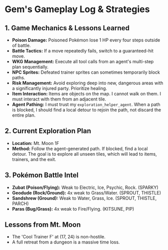 # Gem's Gameplay Log & Strategies

## 1. Game Mechanics & Lessons Learned
*   **Poison Damage:** Poisoned Pokémon lose 1 HP every four steps outside of battle.
*   **Battle Tactics:** If a move repeatedly fails, switch to a guaranteed-hit move.
*   **WKG Management:** Execute all tool calls from an agent's multi-step plan sequentially.
*   **NPC Sprites:** Defeated trainer sprites can sometimes temporarily block paths.
*   **Risk Management:** Avoid exploring deep into new, dangerous areas with a significantly injured party. Prioritize healing.
*   **Item Interaction:** Items are objects on the map. I cannot walk on them. I must interact with them from an adjacent tile.
*   **Agent Pathing:** I must trust my `exploration_helper_agent`. When a path is blocked, I should find a local detour to rejoin the path, not discard the entire plan.

## 2. Current Exploration Plan
*   **Location:** Mt. Moon 1F
*   **Method:** Follow the agent-generated path. If blocked, find a local detour. The goal is to explore all unseen tiles, which will lead to items, trainers, and the exit.

## 3. Pokémon Battle Intel
*   **Zubat (Poison/Flying):** Weak to Electric, Ice, Psychic, Rock. (SPARKY)
*   **Geodude (Rock/Ground):** 4x weak to Grass/Water. (SPROUT, THISTLE)
*   **Sandshrew (Ground):** Weak to Water, Grass, Ice. (SPROUT, THISTLE, PARCH)
*   **Paras (Bug/Grass):** 4x weak to Fire/Flying. (KITSUNE, PIP)

## Lessons from Mt. Moon
*   The 'Cool Trainer F' at (17, 24) is non-hostile.
*   A full retreat from a dungeon is a massive time loss.
